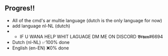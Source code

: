 ## Progres!!

- All of the cmd's ar multie language (dutch is the only language for now)
- add language nl-NL (dutch) 
- - IF U WANA HELP WHIT LAGUAGE DM ME ON DISCORD 𝕭𝖗𝖞𝖆𝖓#6694
- Dutch (nl-NL) ✅100% done
- English (en-EN) ❌0% done
